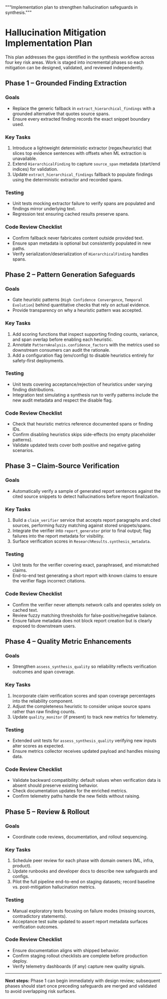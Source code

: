 """Implementation plan to strengthen hallucination safeguards in synthesis."""

# Hallucination Mitigation Implementation Plan

This plan addresses the gaps identified in the synthesis workflow across four
key risk areas. Work is staged into incremental phases so each mitigation can
be designed, validated, and reviewed independently.

## Phase 1 – Grounded Finding Extraction

### Goals
- Replace the generic fallback in `extract_hierarchical_findings` with a
  grounded alternative that quotes source spans.
- Ensure every extracted finding records the exact snippet boundary used.

### Key Tasks
1. Introduce a lightweight deterministic extractor (regex/heuristic) that
   slices top evidence sentences with offsets when ML extraction is unavailable.
2. Extend `HierarchicalFinding` to capture `source_span` metadata (start/end
   indices) for validation.
3. Update `extract_hierarchical_findings` fallback to populate findings using
   the deterministic extractor and recorded spans.

### Testing
- Unit tests mocking extractor failure to verify spans are populated and
  findings mirror underlying text.
- Regression test ensuring cached results preserve spans.

### Code Review Checklist
- Confirm fallback never fabricates content outside provided text.
- Ensure span metadata is optional but consistently populated in new paths.
- Verify serialization/deserialization of `HierarchicalFinding` handles spans.

## Phase 2 – Pattern Generation Safeguards

### Goals
- Gate heuristic patterns (`High Confidence Convergence`, `Temporal Evolution`)
  behind quantitative checks that rely on actual evidence.
- Provide transparency on why a heuristic pattern was accepted.

### Key Tasks
1. Add scoring functions that inspect supporting finding counts, variance, and
   span overlap before enabling each heuristic.
2. Annotate `PatternAnalysis.confidence_factors` with the metrics used so
   downstream consumers can audit the rationale.
3. Add a configuration flag (env/config) to disable heuristics entirely for
   safety-first deployments.

### Testing
- Unit tests covering acceptance/rejection of heuristics under varying finding
  distributions.
- Integration test simulating a synthesis run to verify patterns include the
  new audit metadata and respect the disable flag.

### Code Review Checklist
- Check that heuristic metrics reference documented spans or finding IDs.
- Confirm disabling heuristics skips side-effects (no empty placeholder
  patterns).
- Validate updated tests cover both positive and negative gating scenarios.

## Phase 3 – Claim-Source Verification

### Goals
- Automatically verify a sample of generated report sentences against the
  cited source snippets to detect hallucinations before report finalization.

### Key Tasks
1. Build a `claim_verifier` service that accepts report paragraphs and cited
   sources, performing fuzzy matching against stored snippets/spans.
2. Integrate the verifier into `report_generator` prior to final output; flag
   failures into the report metadata for visibility.
3. Surface verification scores in `ResearchResults.synthesis_metadata`.

### Testing
- Unit tests for the verifier covering exact, paraphrased, and mismatched
  claims.
- End-to-end test generating a short report with known claims to ensure the
  verifier flags incorrect citations.

### Code Review Checklist
- Confirm the verifier never attempts network calls and operates solely on
  cached text.
- Review fuzzy matching thresholds for false-positive/negative balance.
- Ensure failure metadata does not block report creation but is clearly
  exposed to downstream users.

## Phase 4 – Quality Metric Enhancements

### Goals
- Strengthen `assess_synthesis_quality` so reliability reflects verification
  outcomes and span coverage.

### Key Tasks
1. Incorporate claim verification scores and span coverage percentages into
   the reliability component.
2. Adjust the completeness heuristic to consider unique source spans rather
   than raw finding counts.
3. Update `quality_monitor` (if present) to track new metrics for telemetry.

### Testing
- Extended unit tests for `assess_synthesis_quality` verifying new inputs alter
  scores as expected.
- Ensure metrics collector receives updated payload and handles missing data.

### Code Review Checklist
- Validate backward compatibility: default values when verification data is
  absent should preserve existing behavior.
- Check documentation updates for the enriched metrics.
- Confirm telemetry paths handle the new fields without raising.

## Phase 5 – Review & Rollout

### Goals
- Coordinate code reviews, documentation, and rollout sequencing.

### Key Tasks
1. Schedule peer review for each phase with domain owners (ML, infra, product).
2. Update runbooks and developer docs to describe new safeguards and configs.
3. Pilot the full pipeline end-to-end on staging datasets; record baseline vs.
   post-mitigation hallucination metrics.

### Testing
- Manual exploratory tests focusing on failure modes (missing sources,
  contradictory statements).
- Acceptance test suite updated to assert report metadata surfaces verification
  outcomes.

### Code Review Checklist
- Ensure documentation aligns with shipped behavior.
- Confirm staging rollout checklists are complete before production deploy.
- Verify telemetry dashboards (if any) capture new quality signals.

---

**Next steps:** Phase 1 can begin immediately with design review; subsequent
phases should start once preceding safeguards are merged and validated to avoid
overlapping risk surfaces.
